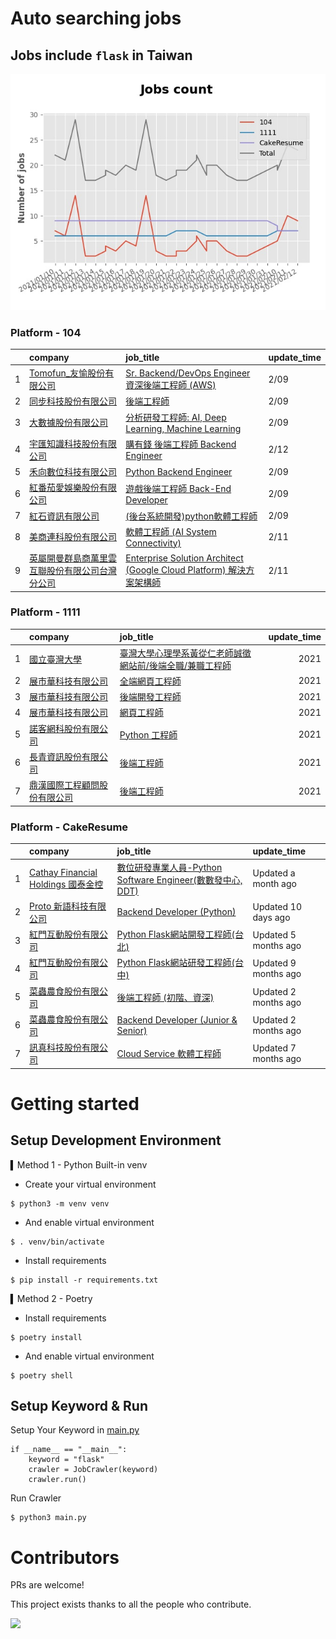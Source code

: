 # Auto searching jobs

## Jobs include `flask` in Taiwan 

 ![image](./doc/plot_img.jpg)


### Platform - 104


|    | company                                                                                     | job_title                                                                                                                | update_time   |
|---:|:--------------------------------------------------------------------------------------------|:-------------------------------------------------------------------------------------------------------------------------|:--------------|
|  1 | [Tomofun_友愉股份有限公司](https://www.104.com.tw/company/1a2x6bj1nc?jobsource=2018indexpoc)        | [Sr. Backend/DevOps Engineer 資深後端工程師 (AWS)](https://www.104.com.tw/job/4jwwz?jobsource=2018indexpoc)                     | 2/09          |
|  2 | [同步科技股份有限公司](https://www.104.com.tw/company/1a2x6ble88?jobsource=2018indexpoc)              | [後端工程師](https://www.104.com.tw/job/76q8x?jobsource=2018indexpoc)                                                         | 2/09          |
|  3 | [大數據股份有限公司](https://www.104.com.tw/company/1a2x6bjjhc?jobsource=2018indexpoc)               | [分析研發工程師: AI, Deep Learning, Machine Learning](https://www.104.com.tw/job/54ffa?jobsource=2018indexpoc)                  | 2/09          |
|  4 | [宇匯知識科技股份有限公司](https://www.104.com.tw/company/18rbx5fk?jobsource=2018indexpoc)              | [購有錢 後端工程師 Backend Engineer](https://www.104.com.tw/job/76g7h?jobsource=2018indexpoc)                                    | 2/12          |
|  5 | [禾向數位科技有限公司](https://www.104.com.tw/company/1a2x6bl8h8?jobsource=2018indexpoc)              | [Python Backend Engineer](https://www.104.com.tw/job/71i7c?jobsource=2018indexpoc)                                       | 2/09          |
|  6 | [紅番茄愛娛樂股份有限公司](https://www.104.com.tw/company/1a2x6bkx4r?jobsource=2018indexpoc)            | [遊戲後端工程師 Back-End Developer](https://www.104.com.tw/job/71ahq?jobsource=2018indexpoc)                                    | 2/09          |
|  7 | [紅石資訊有限公司](https://www.104.com.tw/company/1a2x6bl8xj?jobsource=2018indexpoc)                | [(後台系統開發)python軟體工程師](https://www.104.com.tw/job/7288s?jobsource=2018indexpoc)                                           | 2/09          |
|  8 | [美商連科股份有限公司](https://www.104.com.tw/company/1a2x6bk74i?jobsource=2018indexpoc)              | [軟體工程師 (AI System Connectivity)](https://www.104.com.tw/job/6z5mp?jobsource=2018indexpoc)                                | 2/11          |
|  9 | [英屬開曼群島商萬里雲互聯股份有限公司台灣分公司](https://www.104.com.tw/company/1a2x6bk5cu?jobsource=2018indexpoc) | [Enterprise Solution Architect (Google Cloud Platform) 解決方案架構師](https://www.104.com.tw/job/6c62k?jobsource=2018indexpoc) | 2/11          |

### Platform - 1111


|    | company                                                  | job_title                                                              |   update_time |
|---:|:---------------------------------------------------------|:-----------------------------------------------------------------------|--------------:|
|  1 | [國立臺灣大學](https://www.1111.com.tw/corp/54510630/)         | [臺灣大學心理學系黃從仁老師誠徵網站前/後端全職/兼職工程師](https://www.1111.com.tw/job/92210744/) |          2021 |
|  2 | [展市華科技有限公司](https://www.1111.com.tw/corp/72520572/)      | [全端網頁工程師](https://www.1111.com.tw/job/91503317/)                       |          2021 |
|  3 | [展市華科技有限公司](https://www.1111.com.tw/corp/72520572/)      | [後端開發工程師](https://www.1111.com.tw/job/92133533/)                       |          2021 |
|  4 | [展市華科技有限公司](https://www.1111.com.tw/corp/72520572/)      | [網頁工程師](https://www.1111.com.tw/job/91605448/)                         |          2021 |
|  5 | [諾客網科股份有限公司](https://www.1111.com.tw/corp/73092077/)     | [Python 工程師](https://www.1111.com.tw/job/92163911/)                    |          2021 |
|  6 | [長青資訊股份有限公司](https://www.1111.com.tw/corp/71694811/)     | [後端工程師](https://www.1111.com.tw/job/85012186/)                         |          2021 |
|  7 | [鼎漢國際工程顧問股份有限公司](https://www.1111.com.tw/corp/51468466/) | [後端工程師](https://www.1111.com.tw/job/85884563/)                         |          2021 |

### Platform - CakeResume


|    | company                                                                               | job_title                                                                                                                           | update_time          |
|---:|:--------------------------------------------------------------------------------------|:------------------------------------------------------------------------------------------------------------------------------------|:---------------------|
|  1 | [Cathay Financial Holdings 國泰金控](https://www.cakeresume.com/companies/cathayholdings) | [數位研發專業人員-Python Software Engineer(數數發中心, DDT)](https://www.cakeresume.com/companies/cathayholdings/jobs/f5c69a)                    | Updated a month ago  |
|  2 | [Proto 新語科技有限公司](https://www.cakeresume.com/companies/proto-cx)                       | [Backend Developer (Python)](https://www.cakeresume.com/companies/proto-cx/jobs/backend-developer-python)                           | Updated 10 days ago  |
|  3 | [紅門互動股份有限公司](https://www.cakeresume.com/companies/eagleeye-5332f1)                    | [Python Flask網站開發工程師(台北)](https://www.cakeresume.com/companies/eagleeye-5332f1/jobs/python-flask-web-development-engineer-taipei)   | Updated 5 months ago |
|  4 | [紅門互動股份有限公司](https://www.cakeresume.com/companies/eagleeye-5332f1)                    | [Python Flask網站研發工程師(台中)](https://www.cakeresume.com/companies/eagleeye-5332f1/jobs/python-flask-website-r-amp-d-engineer-taichung) | Updated 9 months ago |
|  5 | [菜蟲農食股份有限公司](https://www.cakeresume.com/companies/tsaitung)                           | [後端工程師 (初階、資深)](https://www.cakeresume.com/companies/tsaitung/jobs/back-end-engineer-initial-senior)                                | Updated 2 months ago |
|  6 | [菜蟲農食股份有限公司](https://www.cakeresume.com/companies/tsaitung)                           | [Backend Developer (Junior & Senior)](https://www.cakeresume.com/companies/tsaitung/jobs/backend-developer-junior-senior)           | Updated 2 months ago |
|  7 | [訊真科技股份有限公司](https://www.cakeresume.com/companies/truetel)                            | [Cloud Service 軟體工程師](https://www.cakeresume.com/companies/truetel/jobs/cloud-service-software-engineer)                            | Updated 7 months ago |



# Getting started
## Setup Development Environment
▍Method 1 - Python Built-in venv

- Create your virtual environment
```
$ python3 -m venv venv
```
- And enable virtual environment
```
$ . venv/bin/activate
```
- Install requirements
```
$ pip install -r requirements.txt 
```

▍Method 2 - Poetry
- Install requirements
```
$ poetry install
```
- And enable virtual environment
```
$ poetry shell
```

## Setup Keyword & Run

Setup Your Keyword in [main.py](./main.py#L88)
```
if __name__ == "__main__":
    keyword = "flask"
    crawler = JobCrawler(keyword)
    crawler.run()
```

Run Crawler
```
$ python3 main.py
```

# Contributors
PRs are welcome!

This project exists thanks to all the people who contribute.

<a href="https://github.com/hsuanchi/auto-search-flask-job/graphs/contributors">
  <img src="https://contrib.rocks/image?repo=hsuanchi/auto-search-flask-job"/>
</a>
